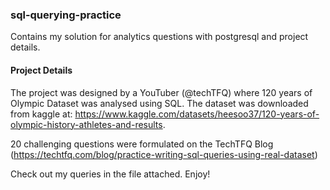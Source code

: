 ### sql-querying-practice
Contains my solution for analytics questions with postgresql and project details. 
#### Project Details 
The project was designed by a YouTuber (@techTFQ) where 120 years of Olympic Dataset was analysed using SQL. 
The dataset was downloaded from kaggle at: https://www.kaggle.com/datasets/heesoo37/120-years-of-olympic-history-athletes-and-results. 

20 challenging questions were formulated on the TechTFQ Blog (https://techtfq.com/blog/practice-writing-sql-queries-using-real-dataset)

Check out my queries in the file attached. Enjoy!
